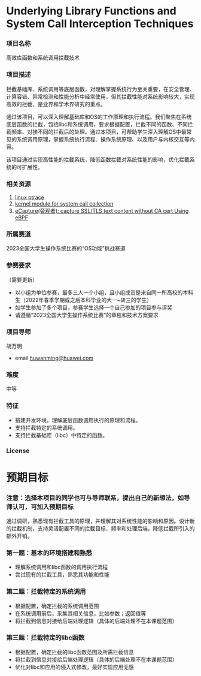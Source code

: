 <!--
 * @Author: huomax
 * @Date: 2023-06-08 05:38:11
 * @LastEditors: huomax
 * @LastEditTime: 2023-06-08 05:38:11
 * @FilePath: /wgk/wc-intercept/README.md
 * @Description: 
 * 
 * Copyright (c) 2023 by huomax, All Rights Reserved. 
-->
# Underlying Library Functions and System Call Interception Techniques

### 项目名称

高效库函数和系统调用拦截技术

### 项目描述

拦截基础库、系统调用等底层函数，对理解掌握系统行为至关重要，在安全管理、计算容错、异常检测和性能分析中经常使用，但其拦截性能对系统影响较大，实现高效的拦截，是业界和学术界研究的重点。

通过该项目，可以深入理解基础库和OS的工作原理和执行流程。我们聚焦在系统底层函数的拦截，包括libc和系统调用，要求根据配置，拦截不同的函数、不同拦截频率、对接不同的拦截后的处理。通过本项目，可帮助学生深入理解OS中最常见的系统调用原理，掌握系统执行流程、操作系统原理、以及用户与内核交互等内容。

该项目通过实现高性能的拦截系统，降低函数拦截对系统性能的影响，优化拦截系统的可扩展性。

### 相关资源

1. [linux ptrace](https://man7.org/linux/man-pages/man2/ptrace.2.html)
2. [kernel module for system call collection](https://github.com/falcosecurity/libs/tree/master/driver)
3. [eCapture(旁观者): capture SSL/TLS text content without CA cert Using eBPF](https://github.com/gojue/ecapture)

### 所属赛道

2023全国大学生操作系统比赛的“OS功能”挑战赛道

### 参赛要求

（需要更新）

- 以小组为单位参赛，最多三人一个小组，且小组成员是来自同一所高校的本科生（2022年春季学期或之后本科毕业的大一~研三的学生）
- 如学生参加了多个项目，参赛学生选择一个自己参加的项目参与评奖
- 请遵循“2023全国大学生操作系统比赛”的章程和技术方案要求

### 项目导师

胡万明

- email [huwanming@huawei.com](mailto:huwanming@huawei.com)

### 难度

中等

### 特征

- 搭建开发环境，理解底层函数调用执行的原理和流程。
- 支持拦截特定的系统调用。
- 支持拦截基础库（libc）中特定的函数。

### License

# 预期目标

### 注意：选择本项目的同学也可与导师联系，提出自己的新想法，如导师认可，可加入预期目标

通过调研，熟悉现有拦截工具的原理，并理解其对系统性能的影响和原因。设计新的拦截机制，支持灵活配置不同的拦截目标、频率和处理后端，降低拦截所引入的额外开销。

### 第一题：基本的环境搭建和熟悉

- 理解系统调用和libc函数的调用执行流程
- 尝试现有的拦截工具，熟悉其功能和性能

### 第二题：拦截特定的系统调用

- 根据配置，确定拦截的系统调用范围
- 在系统调用前后，采集其相关信息，比如参数；返回值等
- 将拦截到信息对接给后端处理逻辑（具体的后端处理不在本课题范围）

### 第三题：拦截特定的libc函数

- 根据配置，确定拦截的libc函数范围及所需拦截信息
- 将拦截到信息对接给后端处理逻辑（具体的后端处理不在本课题范围）
- 优化对libc和应用的侵入式修改，最好实现应用无感